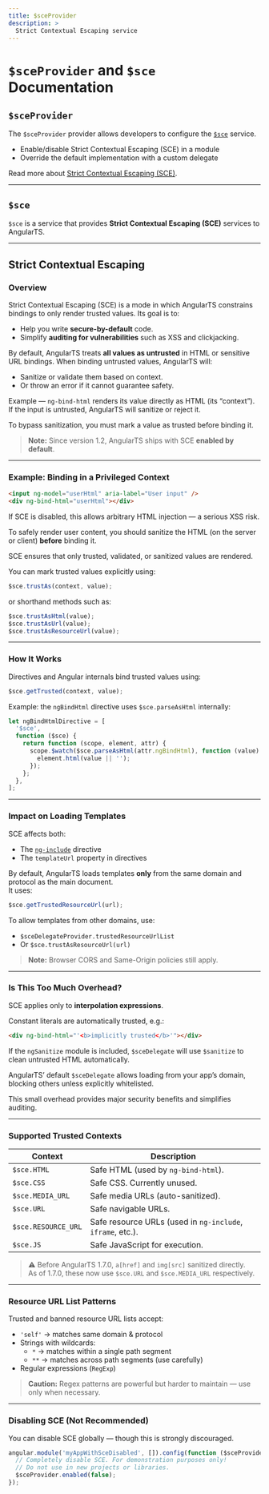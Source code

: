 ```yaml
---
title: $sceProvider
description: >
  Strict Contextual Escaping service
---
```


# `$sceProvider` and `$sce` Documentation

## `$sceProvider`

The `$sceProvider` provider allows developers to configure the [`$sce`](#sce)
service.

- Enable/disable Strict Contextual Escaping (SCE) in a module
- Override the default implementation with a custom delegate

Read more about [Strict Contextual Escaping (SCE)](#strict-contextual-escaping).

---

## `$sce`

`$sce` is a service that provides **Strict Contextual Escaping (SCE)** services
to AngularTS.

---

## Strict Contextual Escaping

### Overview

Strict Contextual Escaping (SCE) is a mode in which AngularTS constrains
bindings to only render trusted values. Its goal is to:

- Help you write **secure-by-default** code.
- Simplify **auditing for vulnerabilities** such as XSS and clickjacking.

By default, AngularTS treats **all values as untrusted** in HTML or sensitive
URL bindings. When binding untrusted values, AngularTS will:

- Sanitize or validate them based on context.
- Or throw an error if it cannot guarantee safety.

Example — `ng-bind-html` renders its value directly as HTML (its “context”). If
the input is untrusted, AngularTS will sanitize or reject it.

To bypass sanitization, you must mark a value as trusted before binding it.

> **Note:** Since version 1.2, AngularTS ships with SCE **enabled by default**.

---

### Example: Binding in a Privileged Context

```html
<input ng-model="userHtml" aria-label="User input" />
<div ng-bind-html="userHtml"></div>
```

If SCE is disabled, this allows arbitrary HTML injection — a serious XSS risk.

To safely render user content, you should sanitize the HTML (on the server or
client) **before** binding it.

SCE ensures that only trusted, validated, or sanitized values are rendered.

You can mark trusted values explicitly using:

```js
$sce.trustAs(context, value);
```

or shorthand methods such as:

```js
$sce.trustAsHtml(value);
$sce.trustAsUrl(value);
$sce.trustAsResourceUrl(value);
```

---

### How It Works

Directives and Angular internals bind trusted values using:

```js
$sce.getTrusted(context, value);
```

Example: the `ngBindHtml` directive uses `$sce.parseAsHtml` internally:

```js
let ngBindHtmlDirective = [
  '$sce',
  function ($sce) {
    return function (scope, element, attr) {
      scope.$watch($sce.parseAsHtml(attr.ngBindHtml), function (value) {
        element.html(value || '');
      });
    };
  },
];
```

---

### Impact on Loading Templates

SCE affects both:

- The [`ng-include`](https://docs.angularjs.org/api/ng/directive/ngInclude)
  directive
- The `templateUrl` property in directives

By default, AngularTS loads templates **only** from the same domain and protocol
as the main document.  
It uses:

```js
$sce.getTrustedResourceUrl(url);
```

To allow templates from other domains, use:

- `$sceDelegateProvider.trustedResourceUrlList`
- Or `$sce.trustAsResourceUrl(url)`

> **Note:** Browser CORS and Same-Origin policies still apply.

---

### Is This Too Much Overhead?

SCE applies only to **interpolation expressions**.

Constant literals are automatically trusted, e.g.:

```html
<div ng-bind-html="'<b>implicitly trusted</b>'"></div>
```

If the `ngSanitize` module is included, `$sceDelegate` will use `$sanitize` to
clean untrusted HTML automatically.

AngularTS’ default `$sceDelegate` allows loading from your app’s domain,
blocking others unless explicitly whitelisted.

This small overhead provides major security benefits and simplifies auditing.

---

### Supported Trusted Contexts

| Context             | Description                                                |
| ------------------- | ---------------------------------------------------------- |
| `$sce.HTML`         | Safe HTML (used by `ng-bind-html`).                        |
| `$sce.CSS`          | Safe CSS. Currently unused.                                |
| `$sce.MEDIA_URL`    | Safe media URLs (auto-sanitized).                          |
| `$sce.URL`          | Safe navigable URLs.                                       |
| `$sce.RESOURCE_URL` | Safe resource URLs (used in `ng-include`, `iframe`, etc.). |
| `$sce.JS`           | Safe JavaScript for execution.                             |

> ⚠️ Before AngularTS 1.7.0, `a[href]` and `img[src]` sanitized directly.  
> As of 1.7.0, these now use `$sce.URL` and `$sce.MEDIA_URL` respectively.

---

### Resource URL List Patterns

Trusted and banned resource URL lists accept:

- `'self'` → matches same domain & protocol
- Strings with wildcards:
  - `*` → matches within a single path segment
  - `**` → matches across path segments (use carefully)
- Regular expressions (`RegExp`)

> **Caution:** Regex patterns are powerful but harder to maintain — use only
> when necessary.

---

### Disabling SCE (Not Recommended)

You can disable SCE globally — though this is strongly discouraged.

```js
angular.module('myAppWithSceDisabled', []).config(function ($sceProvider) {
  // Completely disable SCE. For demonstration purposes only!
  // Do not use in new projects or libraries.
  $sceProvider.enabled(false);
});
```
